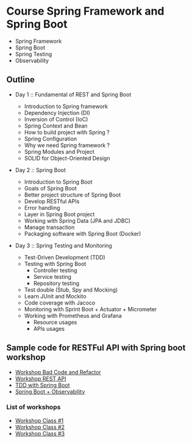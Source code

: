 # Course Spring Framework and Spring Boot
* Spring Framework
* Spring Boot
* Spring Testing
* Observability

## Outline
* Day 1 :: Fundamental of REST and Spring Boot
  * Introduction to Spring framework
  * Dependency Injection (DI)
  * Inversion of Control (IoC)
  * Spring Context and Bean
  * How to build project with Spring ?
  * Spring Configuration
  * Why we need Spring framework ?
  * Spring Modules and Project
  * SOLID for Object-Oriented Design
  
* Day 2 :: Spring Boot
  * Introduction to Spring Boot
  * Goals of Spring Boot
  * Better project structure of Spring Boot
  * Develop RESTful APIs
  * Error handling
  * Layer in Spring Boot project
  * Working with Spring Data (JPA and JDBC)
  * Manage transaction
  * Packaging software with Spring Boot (Docker)

* Day 3 :: Spring Testing and Monitoring
  * Test-Driven Development (TDD)
  * Testing with Spring Boot
    * Controller testing
    * Service testing
    * Repository testing
  * Test double (Stub, Spy and Mocking)
  * Learn JUnit and Mockito
  * Code coverage with Jacoco
  * Monitoring with Sprint Boot + Actuator + Micrometer
  * Working with Prometheus and Grafana
    * Resource usages
    * APIs usages

## Sample code for RESTFul API with Spring boot workshop
* [Workshop Bad Code and Refactor](https://github.com/up1/workshop-advance-java-01/tree/main/workshop01)
* [Workshop REST API](https://github.com/up1/course-springboot-2020/wiki/Workshop-REST-API)
* [TDD with Spring Boot](https://github.com/up1/course-java-framework-with-springboot)
* [Spring Boot + Observability](https://github.com/up1/workshop-springboot-observability)

### List of workshops
* [Workshop Class #1](https://github.com/up1/course-springboot-2020/tree/main/workshop)
* [Workshop Class #2](https://github.com/up1/workshop-spring-20210215)
* [Workshop Class #3](https://github.com/up1/workshop-spring-20210222)
